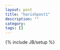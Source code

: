 ```yaml
---
layout: post
title: "harishpost1"
description: ""
category: 
tags: []
---
```

{% include JB/setup %}
